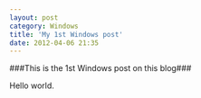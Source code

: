 ```yaml
---
layout: post
category: Windows
title: 'My 1st Windows post'
date: 2012-04-06 21:35
---
```

###This is the 1st Windows post on this blog###

Hello world.


